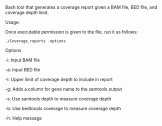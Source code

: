 Bash tool that generates a coverage report given a BAM file, BED file, and coverage depth limit.

Usage:

Once executable permission is given to the file, run it as follows:

	./Coverage_reports -options

Options

-i: Input BAM file

-a: Input BED file

-l: Upper limit of coverage depth to include in report

-g: Adds a column for gene name to the samtools output

-s: Use samtools depth to measure coverage depth

-b: Use bedtoools coverage to measure coverage depth

-h: Help message
